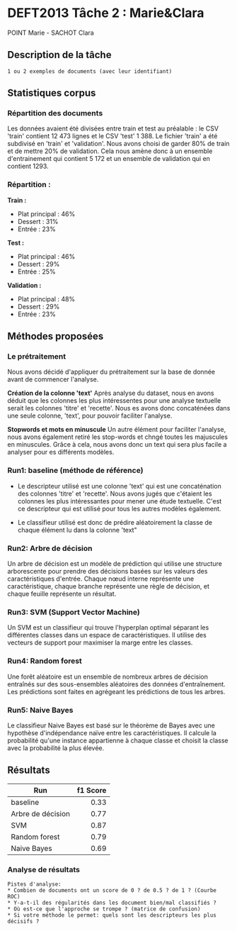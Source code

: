 # DEFT2013 Tâche 2 : Marie&Clara

POINT Marie - SACHOT Clara

## Description de la tâche

	1 ou 2 exemples de documents (avec leur identifiant)

## Statistiques corpus

### Répartition des documents

Les données avaient été divisées entre train et test au préalable : le CSV 'train' contient 12 473 lignes et le CSV 'test' 1 388.
Le fichier 'train' a été subdivisé en 'train' et 'validation'. Nous avons choisi de garder 80% de train et de mettre 20% de validation. Cela nous amène donc à un ensemble d'entrainement qui contient 5 172 et un ensemble de validation qui en contient 1293.

### Répartition : 

**Train :**
- Plat principal    : 46%
- Dessert           : 31%
- Entrée            : 23%

**Test :**
- Plat principal    : 46%
- Dessert           : 29%
- Entrée            : 25%

**Validation :**
- Plat principal    : 48%
- Dessert           : 29%
- Entrée            : 23%


## Méthodes proposées

### Le prétraitement
Nous avons décidé d'appliquer du prétraitement sur la base de donnée avant de commencer l'analyse. 

**Création de la colonne 'text'**
Après analyse du dataset, nous en avons déduit que les colonnes les plus intéressentes pour une analyse textuelle serait les colonnes 'titre' et 'recette'. Nous es avons donc concaténées dans une seule colonne, 'text', pour pouvoir faciliter l'analyse.

**Stopwords et mots en minuscule**
Un autre élément pour faciliter l'analyse, nous avons également retiré les stop-words et chngé toutes les majuscules en minuscules. Grâce à cela, nous avons donc un text qui sera plus facile a analyser pour es différents modèles.

### Run1: baseline (méthode de référence)

- Le descripteur utilisé est une colonne 'text' qui est une concaténation des colonnes 'titre' et 'recette'. Nous avons jugés que c'étaient les colonnes les plus intéressantes pour mener une étude textuelle. C'est ce descripteur qui est utilisé pour tous les autres modèles également.

- Le classifieur utilisé est donc de prédire aléatoirement la classe de chaque élément lu dans la colonne 'text"

### Run2: Arbre de décision

Un arbre de décision est un modèle de prédiction qui utilise une structure arborescente pour prendre des décisions basées sur les valeurs des caractéristiques d'entrée. Chaque nœud interne représente une caractéristique, chaque branche représente une règle de décision, et chaque feuille représente un résultat.

### Run3: SVM  (Support Vector Machine)

Un SVM est un classifieur qui trouve l'hyperplan optimal séparant les différentes classes dans un espace de caractéristiques. Il utilise des vecteurs de support pour maximiser la marge entre les classes.

### Run4: Random forest

Une forêt aléatoire est un ensemble de nombreux arbres de décision entraînés sur des sous-ensembles aléatoires des données d'entraînement. Les prédictions sont faites en agrégeant les prédictions de tous les arbres. 

### Run5: Naive Bayes

Le classifieur Naive Bayes est basé sur le théorème de Bayes avec une hypothèse d'indépendance naïve entre les caractéristiques. Il calcule la probabilité qu'une instance appartienne à chaque classe et choisit la classe avec la probabilité la plus élevée.

## Résultats

| Run                | f1 Score |
| ------------------ | --------:|
| baseline           |   0.33   |
| Arbre de décision  |   0.77   |
| SVM                |   0.87   |
| Random forest      |   0.79   |
| Naive Bayes        |   0.69   |

### Analyse de résultats
	
	Pistes d'analyse:
	* Combien de documents ont un score de 0 ? de 0.5 ? de 1 ? (Courbe ROC)
	* Y-a-t-il des régularités dans les document bien/mal classifiés ?
	* Où est-ce que l'approche se trompe ? (matrice de confusion)
	* Si votre méthode le permet: quels sont les descripteurs les plus décisifs ?
